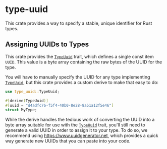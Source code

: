# type-uuid

This crate provides a way to specify a stable, unique identifier for Rust types.

## Assigning UUIDs to Types

This crate provides the [`TypeUuid`] trait, which defines a single const item
`UUID`. This value is a byte array containing the raw bytes of the UUID for the
type.

You will have to manually specify the UUID for any type implementing
[`TypeUuid`], but this crate provides a custom derive to make that easy to do:

```rust
use type_uuid::TypeUuid;

#[derive(TypeUuid)]
#[uuid = "d4adfc76-f5f4-40b0-8e28-8a51a12f5e46"]
struct MyType;
```

While the derive handles the tedious work of converting the UUID into a byte
array suitable for use with the [`TypeUuid`] trait, you'll still need to
generate a valid UUID in order to assign it to your type. To do so, we
recommend using https://www.uuidgenerator.net, which provides a quick way
generate new UUIDs that you can paste into your code.

[`TypeUuid`]: ./trait.TypeUuid.html
